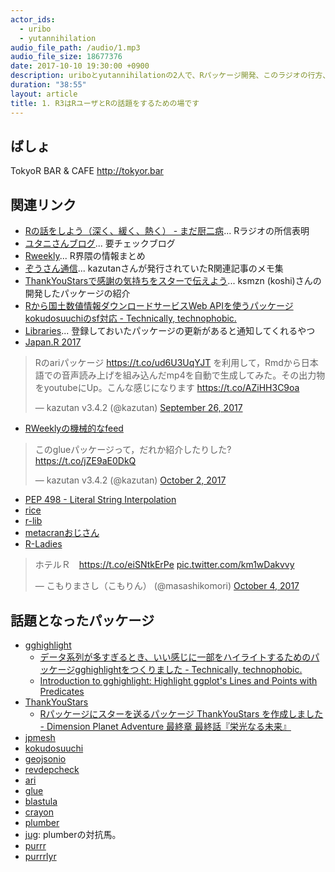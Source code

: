 ```yaml
---
actor_ids:
  - uribo
  - yutannihilation
audio_file_path: /audio/1.mp3
audio_file_size: 18677376
date: 2017-10-10 19:30:00 +0900
description: uriboとyutannihilationの2人で、Rパッケージ開発、このラジオの行方、purrrパッケージなどについて話しました。
duration: "38:55"
layout: article
title: 1. R3はRユーザとRの話題をするための場です
---
```


## ばしょ

TokyoR BAR & CAFE
http://tokyor.bar

## 関連リンク

- [Rの話をしよう（深く、緩く、熱く） - まだ厨二病](http://uribo.hatenablog.com/entry/2017/01/24/053000)... Rラジオの所信表明
- [ユタニさんブログ](http://notchained.hatenablog.com)... 要チェックブログ
- [Rweekly](https://rweekly.org)... R界隈の情報まとめ
- [ぞうさん通信](http://blog.kz-md.net/?page_id=1118)... kazutanさんが発行されていたR関連記事のメモ集
- [ThankYouStarsで感謝の気持ちをスターで伝えよう](https://www.slideshare.net/ksmzn/thankyoustars)... ksmzn (koshi)さんの開発したパッケージの紹介
- [Rから国土数値情報ダウンロードサービスWeb APIを使うパッケージkokudosuuchiのsf対応 - Technically, technophobic.](http://notchained.hatenablog.com/entry/2017/09/17/000433)
- [Libraries](https://libraries.io)... 登録しておいたパッケージの更新があると通知してくれるやつ
- [Japan.R 2017](http://japanr.net)

<blockquote class="twitter-tweet" data-lang="en"><p lang="ja" dir="ltr">Rのariパッケージ <a href="https://t.co/ud6U3UqYJT">https://t.co/ud6U3UqYJT</a> を利用して，Rmdから日本語での音声読み上げを組み込んだmp4を自動で生成してみた。その出力物をyoutubeにUp。こんな感じになります <a href="https://t.co/AZiHH3C9oa">https://t.co/AZiHH3C9oa</a></p>&mdash; kazutan v3.4.2 (@kazutan) <a href="https://twitter.com/kazutan/status/912683510439088128?ref_src=twsrc%5Etfw">September 26, 2017</a></blockquote> <script async src="//platform.twitter.com/widgets.js" charset="utf-8"></script>

- [RWeeklyの機械的なfeed](https://www.youtube.com/watch?v=7AJES60V9Vo)

<blockquote class="twitter-tweet" data-lang="en"><p lang="ja" dir="ltr">このglueパッケージって，だれか紹介したりした? <a href="https://t.co/jZE9aE0DkQ">https://t.co/jZE9aE0DkQ</a></p>&mdash; kazutan v3.4.2 (@kazutan) <a href="https://twitter.com/kazutan/status/914791260111691776?ref_src=twsrc%5Etfw">October 2, 2017</a></blockquote> <script async src="//platform.twitter.com/widgets.js" charset="utf-8"></script>

- [PEP 498 - Literal String Interpolation](https://www.python.org/dev/peps/pep-0498/)
- [rice](https://github.com/randy3k/rice)
- [r-lib](https://github.com/r-lib)
- [metacranおじさん](https://github.com/gaborcsardi)
- [R-Ladies](http://rladies.org)

<blockquote class="twitter-tweet" data-lang="en"><p lang="ja" dir="ltr">ホテルＲ　<a href="https://t.co/eiSNtkErPe">https://t.co/eiSNtkErPe</a> <a href="https://t.co/km1wDakvvy">pic.twitter.com/km1wDakvvy</a></p>&mdash; こもりまさし（こもりん） (@masashikomori) <a href="https://twitter.com/masashikomori/status/915502471971090433?ref_src=twsrc%5Etfw">October 4, 2017</a></blockquote> <script async src="//platform.twitter.com/widgets.js" charset="utf-8"></script>

## 話題となったパッケージ

- [gghighlight](https://cran.r-project.org/web/packages/gghighlight/index.html)
    - [データ系列が多すぎるとき、いい感じに一部をハイライトするためのパッケージgghighlightをつくりました - Technically, technophobic.](http://notchained.hatenablog.com/entry/2017/09/29/212444)
    - [Introduction to gghighlight: Highlight ggplot's Lines and Points with Predicates](https://yutani.rbind.io/post/2017-10-06-gghighlight/)
- [ThankYouStars](https://cran.r-project.org/web/packages/ThankYouStars/index.html)
    - [Rパッケージにスターを送るパッケージ ThankYouStars を作成しました - Dimension Planet Adventure 最終章 最終話『栄光なる未来』](http://ksmzn.hatenablog.com/entry/thank-you-stars)
- [jpmesh](https://cran.r-project.org/web/packages/jpmesh/index.html)
- [kokudosuuchi](https://cran.r-project.org/web/packages/kokudosuuchi/index.html)
- [geojsonio](https://cran.r-project.org/web/packages/geojsonio/index.html)
- [revdepcheck](https://github.com/r-lib/revdepcheck)
- [ari](https://cran.r-project.org/web/packages/ari/index.html)
- [glue](https://cran.r-project.org/web/packages/glue/index.html)
- [blastula](https://github.com/rich-iannone/blastula)
- [crayon](https://cran.r-project.org/web/packages/crayon/index.html)
- [plumber](https://cran.r-project.org/web/packages/plumber/index.html)
- [jug](https://cran.r-project.org/web/packages/jug/index.html): plumberの対抗馬。
- [purrr](https://cran.r-project.org/web/packages/purrr/index.html)
- [purrrlyr](https://cran.r-project.org/web/packages/purrrlyr/index.html)
